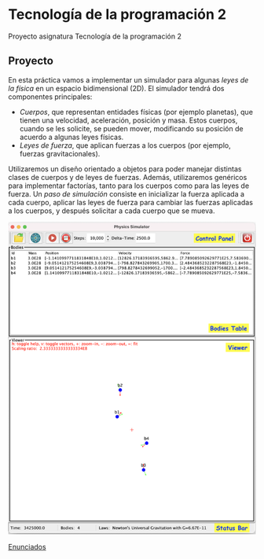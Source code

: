 # Tecnología de la programación 2
Proyecto asignatura Tecnología de la programación 2

## Proyecto 
En esta práctica vamos a implementar un simulador para algunas _leyes de la física_ en un espacio bidimensional (2D). El simulador tendrá dos componentes principales:

* _Cuerpos_, que representan entidades físicas (por ejemplo planetas), que tienen una velocidad, aceleración, posición y masa. Estos cuerpos, cuando se les solicite, se pueden mover, modificando su posición de acuerdo a algunas leyes físicas.
* _Leyes de fuerza_, que aplican fuerzas a los cuerpos (por ejemplo, fuerzas gravitacionales).

Utilizaremos un diseño orientado a objetos para poder manejar distintas clases de cuerpos y de leyes de fuerzas. Además, utilizaremos genéricos para implementar factorías, tanto para los cuerpos como para las leyes de fuerza.
Un _paso de simulación_ consiste en inicializar la fuerza aplicada a cada cuerpo, aplicar las leyes de fuerza para cambiar las fuerzas aplicadas a los cuerpos, y después solicitar a cada cuerpo que se mueva.

<img src=./imagen.jpg>  </img>

[Enunciados](../Enunciados)